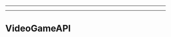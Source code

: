 -----------------------------------------------------------------------------
-------------------------------------------------------
# VideoGameAPI
